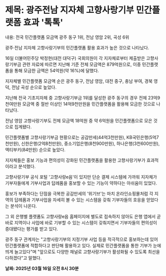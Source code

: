 # **제목: 광주전남 지자체 고향사랑기부 민간플랫폼 효과 '톡톡'**

  내용: 전국 민간플랫폼 모금액 광주 동구 1위, 전남 영암 2위, 곡성 6위

광주·전남 지자체 고향사랑기부의 민간플랫폼 활용 효과가 높은 것으로 나타났다.

16일 더불어민주당 박정현(대전 대덕구) 국회의원이 각 지자체로부터 제출받은 고향사랑기부금 관련 자료에 따르면 지난해 기준 전체 모금액은 879억원으로, 이중 민간플랫폼을 통해 모금한 금액은 54억원(약 16%)에 달했다.

지자체별 민간플랫폼 모금액 순은 광주 동구, 전남 영암, 대전 중구, 충남 부여, 경북 영덕, 전남 곡성 순으로 높았다.

지난해 전국 기초지자체 중 고향사랑기부금 1위를 달성한 광주 동구의 경우 전체 23억9천여만원 모금액 중 절반 이상인 14억9천만원을 민간플랫폼을 활용해 모금한 것으로 나타났다.

전남 영암 고향사랑기부도 전체 모금액 18억원 중 약 6억원을 민간플랫폼으로 모은 것으로 집계됐다.

민간플랫폼별 고향사랑기부금 현황으로는 공감만세(44억3천만원), KB국민은행(5억7천만원), 신한은행(2억8천만원), 중소기업은행(8천900만원), 하나은행(3천600만원), 액티부키(84만원) 순으로 높았다.

지자체들은 홍보 기능과 편의성이 강화된 민간플랫폼을 활용한 고향사랑기부가 효과적이라고 분석했다.

고향사랑기부 공식 포털 '고향사랑e음'이 있지만 단순 결제 시스템에 가까워 지자체가 기부자들에게 기부사업과 답례품을 홍보할 수 있는 기능이 약하다는 아쉬움이 있었다.

홍보가 부족하다는 단점을 극복한 공감만세의 '위기브'는 마치 온라인쇼핑몰처럼 각 지역의 답례품과 기부사업을 자세히 볼 수 있는 시스템을 갖춰 기부자들의 호응을 얻었다는 분석이 나온다.

그 외 은행별 플랫폼도 고향사랑e음 홈페이지에 별도로 접속하지 않아도 은행 앱에서 곧바로 지역이나 사업에 바로 기부할 수 있는 시스템이 갖춰지면서 기부자들의 편의성이 증대됐다는 평가를 받고 있다.

광주 동구 관계자는 "고향사랑기부의 지정기부 사업 등을 적극적으로 홍보하는데 있어 민간플랫폼에 적합하다고 판단해 활용하고 있다. 실제로 민간플랫폼을 통한 기부가 눈에 띄게 늘고있다"며 "앞으로도 다양한 채널로 고향사랑기부가 활성화될 수 있도록 최선을 다하겠다"고 말했다.

  **날짜: 2025년 03월 16일 오전 8시 30분**